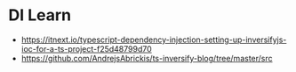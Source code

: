 # DI Learn

- https://itnext.io/typescript-dependency-injection-setting-up-inversifyjs-ioc-for-a-ts-project-f25d48799d70
- https://github.com/AndrejsAbrickis/ts-inversify-blog/tree/master/src